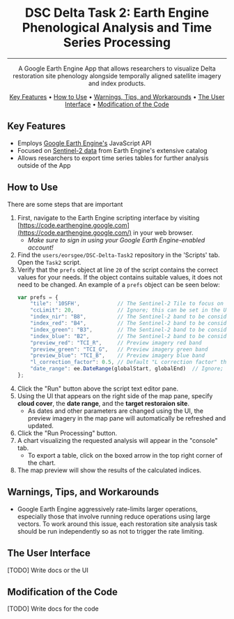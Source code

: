 <div align="center">
    <h1>DSC Delta Task 2: Earth Engine Phenological Analysis and Time Series Processing</h1>
    <hr>
    A Google Earth Engine App that allows researchers to visualize Delta restoration site phenology alongside temporally aligned satellite imagery and index products. 
</div>

<p align="center">
    <a href="#key-features">Key Features</a> •
    <a href="#how-to-use">How to Use</a> •
    <a href="#warnings-tips-and-workarounds">Warnings, Tips, and Workarounds</a> •
    <a href="#the-user-interface">The User Interface</a> •
    <a href="#modification-of-the-code">Modification of the Code</a>
</p>

## Key Features

- Employs [Google Earth Engine's](https://earthengine.google.com/) JavaScript API
- Focused on [Sentinel-2 data](https://developers.google.com/earth-engine/datasets/catalog/COPERNICUS_S2_SR) from Earth Engine's extensive catalog
- Allows researchers to export time series tables for further analysis outside of the App

## How to Use

There are some steps that are important 

1. First, navigate to the Earth Engine scripting interface by visiting [https://code.earthengine.google.com](https://code.earthengine.google.com/) in your web browser.
    - *Make sure to sign in using your Google Earth Engine-enabled account!*
2. Find the `users/eorsgee/DSC-Delta-Task2` repository in the 'Scripts' tab. Open the `Task2` script.
3. Verify that the `prefs` object at line `20` of the script contains the correct values for your needs. If the object contains suitable values, it does not need to be changed. An example of a `prefs` object can be seen below:
    ```javascript
    var prefs = {
        "tile": '10SFH',            // The Sentinel-2 Tile to focus on
        "ccLimit": 20,              // Ignore; this can be set in the UI
        "index_nir": "B8",          // The Sentinel-2 band to be considered Near-Infrared (NIR)
        "index_red": "B4",          // The Sentinel-2 band to be considered Red
        "index_green": "B3",        // The Sentinel-2 band to be considered Green
        "index_blue": "B2",         // The Sentinel-2 band to be considered Blue
        "preview_red": "TCI_R",     // Preview imagery red band
        "preview_green": "TCI_G",   // Preview imagery green band
        "preview_blue": "TCI_B",    // Preview imagery blue band
        "l_correction_factor": 0.5, // Default "L correction factor" that the vegetation index algorithms will use
        "date_range": ee.DateRange(globalStart, globalEnd)  // Ignore; this can be set in the UI
    };
    ```
4. Click the "Run" button above the script text editor pane.
5. Using the UI that appears on the right side of the map pane, specify **cloud cover**, the **date range**, and the **target restoraion site**.
    - As dates and other parameters are changed using the UI, the preview imagery in the map pane will automatically be refreshed and updated.
6. Click the "Run Processing" button.
7. A chart visualizing the requested analysis will appear in the "console" tab.
    - To export a table, click on the boxed arrow in the top right corner of the chart.
8. The map preview will show the results of the calculated indices. 

## Warnings, Tips, and Workarounds
- Google Earth Engine aggressively rate-limits larger operations, especially those that involve running reduce operations using large vectors. To work around this issue, each restoration site analysis task should be run independently so as not to trigger the rate limiting.

## The User Interface
[TODO] Write docs or the UI

## Modification of the Code
[TODO] Write docs for the code

